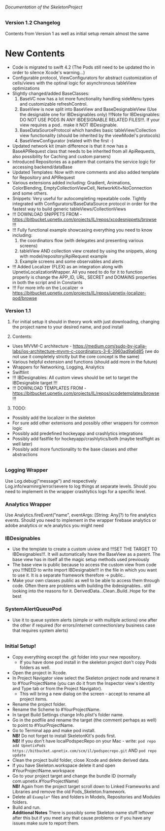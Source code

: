###### Documentation of the SkeletonProject #######

### Version 1.2 Changelog ###

Contents from Version 1 as well as initial setup remain almost the same

# New Contents

- Code is migrated to swift 4.2 (The Pods still need to be updated tho in order to silence Xcode's warning...)
- Configurable protocol, ViewConfigurators for abstract customization of cells/views with the optinal logic for asynchronous tableView optimizations
- Slightly changed/added BaseClasses:
    1) BaseVC now has a lot more functionality handling sideMenu types and customizable refreshControl.
    2) BaseView is now split into BaseView and BaseDesignableView (Use the designable one for IBDesignables only)
    !!!Note for IBDesignables: DO NOT USE PODS IN ANY IBDESIGNABLE RELATED FILES!!!. If your view requires a pod.. make it NOT IBDesignable.
    3) BaseDataSourceProtocol which handles basic tableView/Collection view functionality (should be inherited by the viewModel's protocols)
    4) BaseViewConfigurator (related with the first -)
- Updated network kit (main difference is that it now has a BaseAPIRequest class that needs to be inherited from all ApiRequests, also possibility for Caching and custom parsers)
- Introduced Repositories as a pattern that contains the service logic for accessing backend/dataBase
- Updated Templates: Now with more comments and also added template for Repository and APIRequest
- Various extensions added including: Gradient, Animations, ColorBlending, EmptyCollectionViewCell, NetworkKit+NoConnection and some others.
- Snippets: Very useful for autocompleting repeatable code. Tightly integrated with Configurators/BaseDataSource protocol in order for the fastest way to build generic tableViews/CollectionViews
- !!! DOWNLOAD SNIPPETS FROM - https://bitbucket.upnetix.com/projects/IL/repos/xcodesnippets/browse !!!
- !!! Fully functional example showcasing everything you need to know including:
     1) the coordinators flow (with delegates and presenting various screens)
     2) tableView AND collection view created by using the snippets, along with model/repository/ApiRequest example
     3) Example screens and some observables and alerts
- !!! Added Localizer (FLEX) as an integration along with UpnetixLocalizationWrapper. All you need to do for it to function properly is change the APP_ID, URL, SECRET and DOMAINS properties in both the script and in Constants
- !!! For more info on the Localizer -> https://bitbucket.upnetix.com/projects/IL/repos/upnetix-localizer-pod/browse

### Version 1.1 ###

1) For initial setup it should in theory work with just downloading, changing the project name to your desired name, and pod install

2) Contents: 
- Uses MVVM-C architecture - https://medium.com/sudo-by-icalia-labs/ios-architecture-mvvm-c-coordinators-3-6-3960ad9a6d85 (we do not use it completely strictly but the core concept is the same)
- Various helpful extension and functions (should add more in the future)
- Wrappers for Networking, Logging, Analytics
- Swiftlint
- !!! IBDesignables: All custom views should be set to target the IBDesignable target !!!
- !!! DOWNLOAD TEMPLATES FROM - https://bitbucket.upnetix.com/projects/IL/repos/xcodetemplates/browse !!!

3) TODO:
- Possibly add the localizer in the skeleton
- For sure add other extenisons and possibly other wrappers for common logic
- Possibly add predefined hockeyapp and crashlytics integrations
- Possibly add fastfile for hockeyapp/crashlytics/both (maybe testflight as well later)
- Possibly add more functionality to the base classes and other abstractions

######

### Logging Wrapper ###
Use Log.debug("message") and respectively Log.info/warninrg/error/severe to log things at separate levels. Should you need to implement in the wrapper crashlytics logs for a specific level.

### Analytics Wrapper ###
Use Analytics.fireEvent("name", eventArgs: [String: Any]?) to fire analytics events. Should you need to implement in the wrapper firebase analytics or adobe analytics or w/e analytics you might need

### IBDesignables ###
- Use the template to create a custom uiview and !!!SET THE TARGET TO IBDesignables!!!. It will automatically have the BaseView as a parent. The base view has in itself all the magic setup methods used previously
- The base view is public because to access the custom view from code you !!!NEED to write import IBDesignable!!! in the file in which you want to use it. It is a separate framework therefore -> public.. 
- Make your own classes public as well to be able to access them through code. Often there are problems with building the ibdesignables.. still looking into the reasons for it. DerivedData...Clean..Build..Hope for the best

### SystemAlertQueuePod ###
- Use it to queue system alerts (simple or with multiple actions) one after the other if required (for errors/internet connection/any business case that requires system alerts)

######

### Initial Setup! ###
- Copy everything except the .git folder into your new repository.
    - If you have done pod install in the skeleton project don't copy Pods folders as well.
- Open the project in Xcode.
- In Project Navigator view select the Skeleton project node and rename it to #YourProjectName (you can do it from the Inspector view's identity and Type tab or from the Project Navigator).   
    - This will bring a new dialog on the screen - accept to rename all project items.  
- Rename the project folder.
- Rename the Scheme to #YourProjectName.
- In target Build Settings change Info.plist's folder name.
- Go in the podfile and rename the target (the comment perhaps as well) to point to #YourProjectName.
- Go to Terminal app and make pod install.  
**NB!** Do not forget to install SkeletonKit's pods first.  
**NB!** If you don't have localPodspecRepo on your Mac - write: `pod repo add UpnetixPods https://bitbucket.upnetix.com/scm/il/podspecrepo.git`     AND      `pod repo update`  
- Clean the project build folder, close Xcode and delete derived data.
- If you have Skeleton.workspace delete it and open #YourProjectName.workspace
- Go to your project target and change the bundle ID (normally com.upnetix.#YourProjectName)  
**NB!** Again from the project target scroll down to Linked Frameworks and Libraries and remove the old Pods_Skeleton.framework.  
- Delete all `Example*` files and folders in Models, Repositories and Modules folders.
- Build and run.  
**Additional Notes** There is possibly some Skeleton name stuff leftover after this but if you meet any that cause problems or if you have any issues make sure to report them.


######
